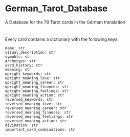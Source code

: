 # German_Tarot_Database
A Database for the 78 Tarot cards in the German translation
#
Every card contains a dictionary with the following keys:    

    name: str
    visual_description: str
    symobls: str
    archetyps: str
    card_history: str
    meaning: str
    upright_keywords: str
    upright_meaning_love: str
    upright_meaning_career: str
    upright_meaning_finances: str
    upright_meaning_feelings: str
    upright_meaning_action: str
    reversed_keywords: str
    reversed_meaning_love: str
    reversed_meaning_career: str
    reversed_meaning_finances: str
    reversed_meaning_feeliings: str
    reversed_meaning_action: str
    divination: str
    important_card_combinations: str
